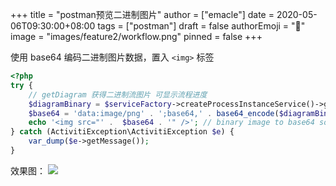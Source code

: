 +++
title = "postman预览二进制图片"
author = ["emacle"]
date = 2020-05-06T09:30:00+08:00
tags = ["postman"]
draft = false
authorEmoji = "🎅"
image = "images/feature2/workflow.png"
pinned = false
+++

使用 base64 编码二进制图片数据，置入 `<img>` 标签

```php
<?php
try {
    // getDiagram 获得二进制流图片 可显示流程进度
    $diagramBinary = $serviceFactory->createProcessInstanceService()->getDiagram($processInstanceId);
    $base64 = 'data:image/png' . ';base64,' . base64_encode($diagramBinary); // base64加密二进制图片
    echo '<img src="' .  $base64 . '" />'; // binary image to base64 so postman can preview image
} catch (ActivitiException\ActivitiException $e) {
    var_dump($e->getMessage());
}
```

效果图：
![](/ox-hugo/work.org_20200506_092753.png)
